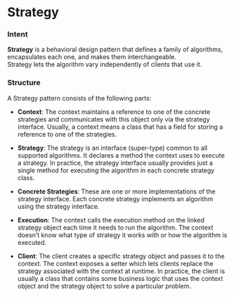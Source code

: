 # Strategy

### Intent
**Strategy** is a behavioral design pattern that defines a family of algorithms, encapsulates each one, and makes them interchangeable.  
Strategy lets the algorithm vary independently of clients that use it.

### Structure

A Strategy pattern consists of the following parts:

* **Context**: The context maintains a reference to one of the concrete strategies and communicates with this object only via the strategy interface. Usually, a context means a class that has a field for storing a reference to one of the strategies.

* **Strategy**: The strategy is an interface (super-type) common to all supported algorithms. It declares a method the context uses to execute a strategy. In practice, the strategy interface usually provides just a single method for executing the algorithm in each concrete strategy class.

* **Concrete Strategies**: These are one or more implementations of the strategy interface. Each concrete strategy implements an algorithm using the strategy interface.

* **Execution**: The context calls the execution method on the linked strategy object each time it needs to run the algorithm. The context doesn’t know what type of strategy it works with or how the algorithm is executed.

* **Client**: The client creates a specific strategy object and passes it to the context. The context exposes a setter which lets clients replace the strategy associated with the context at runtime. In practice, the client is usually a class that contains some business logic that uses the context object and the strategy object to solve a particular problem.

